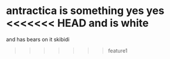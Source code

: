 antractica is something yes yes 
<<<<<<< HEAD
and is white
=======
and has bears on it
skibidi
>>>>>>> feature1
